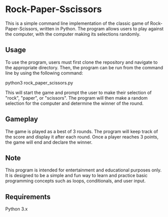# Rock-Paper-Sscissors

This is a simple command line implementation of the classic game of Rock-Paper-Scissors, written in Python. The program allows users to play against the computer, with the computer making its selections randomly.

## Usage
To use the program, users must first clone the repository and navigate to the appropriate directory. Then, the program can be run from the command line by using the following command:

python3 rock_paper_scissors.py

This will start the game and prompt the user to make their selection of "rock", "paper", or "scissors". The program will then make a random selection for the computer and determine the winner of the round.

## Gameplay
The game is played as a best of 3 rounds. The program will keep track of the score and display it after each round. Once a player reaches 3 points, the game will end and declare the winner.

## Note
This program is intended for entertainment and educational purposes only. It is designed to be a simple and fun way to learn and practice basic programming concepts such as loops, conditionals, and user input.

## Requirements
Python 3.x
